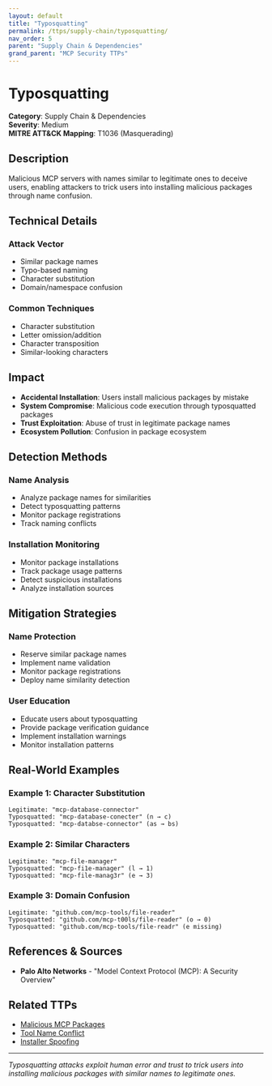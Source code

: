 ```yaml
---
layout: default
title: "Typosquatting"
permalink: /ttps/supply-chain/typosquatting/
nav_order: 5
parent: "Supply Chain & Dependencies"
grand_parent: "MCP Security TTPs"
---
```


# Typosquatting

**Category**: Supply Chain & Dependencies  
**Severity**: Medium  
**MITRE ATT&CK Mapping**: T1036 (Masquerading)

## Description

Malicious MCP servers with names similar to legitimate ones to deceive users, enabling attackers to trick users into installing malicious packages through name confusion.

## Technical Details

### Attack Vector
- Similar package names
- Typo-based naming
- Character substitution
- Domain/namespace confusion

### Common Techniques
- Character substitution
- Letter omission/addition
- Character transposition
- Similar-looking characters

## Impact

- **Accidental Installation**: Users install malicious packages by mistake
- **System Compromise**: Malicious code execution through typosquatted packages
- **Trust Exploitation**: Abuse of trust in legitimate package names
- **Ecosystem Pollution**: Confusion in package ecosystem

## Detection Methods

### Name Analysis
- Analyze package names for similarities
- Detect typosquatting patterns
- Monitor package registrations
- Track naming conflicts

### Installation Monitoring
- Monitor package installations
- Track package usage patterns
- Detect suspicious installations
- Analyze installation sources

## Mitigation Strategies

### Name Protection
- Reserve similar package names
- Implement name validation
- Monitor package registrations
- Deploy name similarity detection

### User Education
- Educate users about typosquatting
- Provide package verification guidance
- Implement installation warnings
- Monitor installation patterns

## Real-World Examples

### Example 1: Character Substitution
```
Legitimate: "mcp-database-connector"
Typosquatted: "mcp-database-conecter" (n → c)
Typosquatted: "mcp-databse-connector" (as → bs)
```

### Example 2: Similar Characters
```
Legitimate: "mcp-file-manager"
Typosquatted: "mcp-fi1e-manager" (l → 1)
Typosquatted: "mcp-file-manag3r" (e → 3)
```

### Example 3: Domain Confusion
```
Legitimate: "github.com/mcp-tools/file-reader"
Typosquatted: "github.com/mcp-t00ls/file-reader" (o → 0)
Typosquatted: "github.com/mcp-tools/file-readr" (e missing)
```

## References & Sources

- **Palo Alto Networks** - "Model Context Protocol (MCP): A Security Overview"

## Related TTPs

- [Malicious MCP Packages](malicious-mcp-packages.md)
- [Tool Name Conflict](../tool-poisoning/tool-name-conflict.md)
- [Installer Spoofing](installer-spoofing.md)

---

*Typosquatting attacks exploit human error and trust to trick users into installing malicious packages with similar names to legitimate ones.*